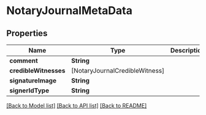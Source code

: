 # NotaryJournalMetaData

## Properties
Name | Type | Description | Notes
------------ | ------------- | ------------- | -------------
**comment** | **String** |  | [optional] 
**credibleWitnesses** | [NotaryJournalCredibleWitness] |  | [optional] 
**signatureImage** | **String** |  | [optional] 
**signerIdType** | **String** |  | [optional] 

[[Back to Model list]](../README.md#documentation-for-models) [[Back to API list]](../README.md#documentation-for-api-endpoints) [[Back to README]](../README.md)


